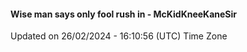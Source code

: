 #### Wise man says only fool rush in - McKidKneeKaneSir
Updated on 26/02/2024 - 16:10:56 (UTC) Time Zone
